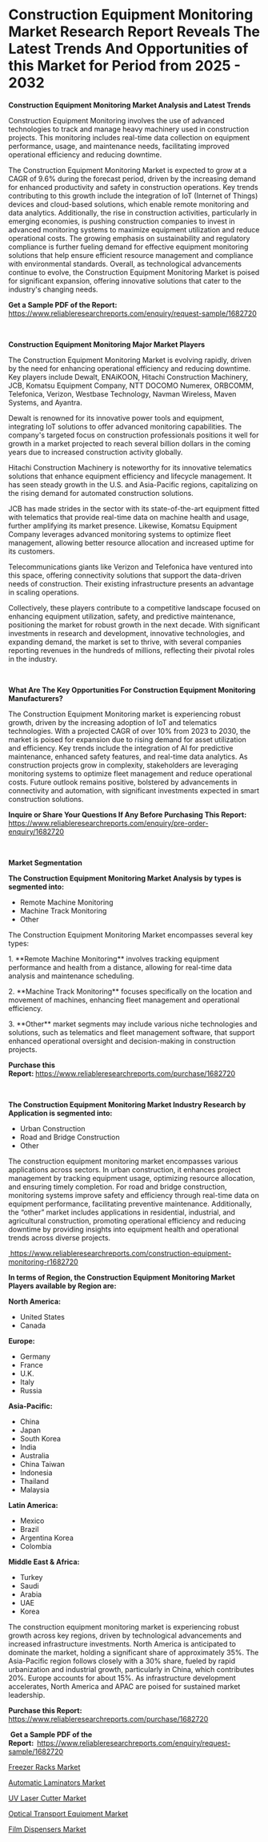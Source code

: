 <p><h1>Construction Equipment Monitoring Market Research Report Reveals The Latest Trends And Opportunities of this Market for Period from 2025 - 2032</h1></p><p><strong>Construction Equipment Monitoring Market Analysis and Latest Trends</strong></p>
<p><p>Construction Equipment Monitoring involves the use of advanced technologies to track and manage heavy machinery used in construction projects. This monitoring includes real-time data collection on equipment performance, usage, and maintenance needs, facilitating improved operational efficiency and reducing downtime.</p><p>The Construction Equipment Monitoring Market is expected to grow at a CAGR of 9.6% during the forecast period, driven by the increasing demand for enhanced productivity and safety in construction operations. Key trends contributing to this growth include the integration of IoT (Internet of Things) devices and cloud-based solutions, which enable remote monitoring and data analytics. Additionally, the rise in construction activities, particularly in emerging economies, is pushing construction companies to invest in advanced monitoring systems to maximize equipment utilization and reduce operational costs. The growing emphasis on sustainability and regulatory compliance is further fueling demand for effective equipment monitoring solutions that help ensure efficient resource management and compliance with environmental standards. Overall, as technological advancements continue to evolve, the Construction Equipment Monitoring Market is poised for significant expansion, offering innovative solutions that cater to the industry's changing needs.</p></p>
<p><strong>Get a Sample PDF of the Report:&nbsp;</strong> <a href="https://www.reliableresearchreports.com/enquiry/request-sample/1682720?utm_campaign=117&utm_medium=2&utm_source=Github&utm_content=ia&utm_term=19022025&utm_id=construction-equipment-monitoring">https://www.reliableresearchreports.com/enquiry/request-sample/1682720</a></p>
<p>&nbsp;</p>
<p><strong>Construction Equipment Monitoring Major Market Players</strong></p>
<p><p>The Construction Equipment Monitoring Market is evolving rapidly, driven by the need for enhancing operational efficiency and reducing downtime. Key players include Dewalt, ENAiKOON, Hitachi Construction Machinery, JCB, Komatsu Equipment Company, NTT DOCOMO Numerex, ORBCOMM, Telefonica, Verizon, Westbase Technology, Navman Wireless, Maven Systems, and Ayantra.</p><p>Dewalt is renowned for its innovative power tools and equipment, integrating IoT solutions to offer advanced monitoring capabilities. The company's targeted focus on construction professionals positions it well for growth in a market projected to reach several billion dollars in the coming years due to increased construction activity globally.</p><p>Hitachi Construction Machinery is noteworthy for its innovative telematics solutions that enhance equipment efficiency and lifecycle management. It has seen steady growth in the U.S. and Asia-Pacific regions, capitalizing on the rising demand for automated construction solutions. </p><p>JCB has made strides in the sector with its state-of-the-art equipment fitted with telematics that provide real-time data on machine health and usage, further amplifying its market presence. Likewise, Komatsu Equipment Company leverages advanced monitoring systems to optimize fleet management, allowing better resource allocation and increased uptime for its customers.</p><p>Telecommunications giants like Verizon and Telefonica have ventured into this space, offering connectivity solutions that support the data-driven needs of construction. Their existing infrastructure presents an advantage in scaling operations.</p><p>Collectively, these players contribute to a competitive landscape focused on enhancing equipment utilization, safety, and predictive maintenance, positioning the market for robust growth in the next decade. With significant investments in research and development, innovative technologies, and expanding demand, the market is set to thrive, with several companies reporting revenues in the hundreds of millions, reflecting their pivotal roles in the industry.</p></p>
<p>&nbsp;</p>
<p><strong>What Are The Key Opportunities For Construction Equipment Monitoring Manufacturers?</strong></p>
<p><p>The Construction Equipment Monitoring market is experiencing robust growth, driven by the increasing adoption of IoT and telematics technologies. With a projected CAGR of over 10% from 2023 to 2030, the market is poised for expansion due to rising demand for asset utilization and efficiency. Key trends include the integration of AI for predictive maintenance, enhanced safety features, and real-time data analytics. As construction projects grow in complexity, stakeholders are leveraging monitoring systems to optimize fleet management and reduce operational costs. Future outlook remains positive, bolstered by advancements in connectivity and automation, with significant investments expected in smart construction solutions.</p></p>
<p><strong>Inquire or Share Your Questions If Any Before Purchasing This Report:</strong> <a href="https://www.reliableresearchreports.com/enquiry/pre-order-enquiry/1682720?utm_campaign=117&utm_medium=2&utm_source=Github&utm_content=ia&utm_term=19022025&utm_id=construction-equipment-monitoring">https://www.reliableresearchreports.com/enquiry/pre-order-enquiry/1682720</a></p>
<p>&nbsp;</p>
<p><strong>Market Segmentation</strong></p>
<p><strong>The Construction Equipment Monitoring Market Analysis by types is segmented into:</strong></p>
<p><ul><li>Remote Machine Monitoring</li><li>Machine Track Monitoring</li><li>Other</li></ul></p>
<p><p>The Construction Equipment Monitoring Market encompasses several key types: </p><p>1. **Remote Machine Monitoring** involves tracking equipment performance and health from a distance, allowing for real-time data analysis and maintenance scheduling. </p><p>2. **Machine Track Monitoring** focuses specifically on the location and movement of machines, enhancing fleet management and operational efficiency. </p><p>3. **Other** market segments may include various niche technologies and solutions, such as telematics and fleet management software, that support enhanced operational oversight and decision-making in construction projects.</p></p>
<p><strong>Purchase this Report:&nbsp;</strong><a href="https://www.reliableresearchreports.com/purchase/1682720?utm_campaign=117&utm_medium=2&utm_source=Github&utm_content=ia&utm_term=19022025&utm_id=construction-equipment-monitoring">https://www.reliableresearchreports.com/purchase/1682720</a></p>
<p>&nbsp;</p>
<p><strong>The Construction Equipment Monitoring Market Industry Research by Application is segmented into:</strong></p>
<p><ul><li>Urban Construction</li><li>Road and Bridge Construction</li><li>Other</li></ul></p>
<p><p>The construction equipment monitoring market encompasses various applications across sectors. In urban construction, it enhances project management by tracking equipment usage, optimizing resource allocation, and ensuring timely completion. For road and bridge construction, monitoring systems improve safety and efficiency through real-time data on equipment performance, facilitating preventive maintenance. Additionally, the “other” market includes applications in residential, industrial, and agricultural construction, promoting operational efficiency and reducing downtime by providing insights into equipment health and operational trends across diverse projects.</p></p>
<p><a href="https://www.reliableresearchreports.com/construction-equipment-monitoring-r1682720?utm_campaign=117&utm_medium=2&utm_source=Github&utm_content=ia&utm_term=19022025&utm_id=construction-equipment-monitoring">&nbsp;https://www.reliableresearchreports.com/construction-equipment-monitoring-r1682720</a></p>
<p><strong>In terms of Region, the Construction Equipment Monitoring Market Players available by Region are:</strong></p>
<p>
    <p> <strong> North America: </strong>
        <ul>
            <li>United States</li>
            <li>Canada</li>
        </ul>
        </p> 
    <p> <strong> Europe: </strong>
        <ul>
            <li>Germany</li>
            <li>France</li>
            <li>U.K.</li>
            <li>Italy</li>
            <li>Russia</li>
        </ul>
        </p> 
    <p> <strong> Asia-Pacific: </strong>
        <ul>
            <li>China</li>
            <li>Japan</li>
            <li>South Korea</li>
            <li>India</li>
            <li>Australia</li>
            <li>China Taiwan</li>
            <li>Indonesia</li>
            <li>Thailand</li>
            <li>Malaysia</li>
        </ul>
        </p> 
    <p> <strong> Latin America: </strong>
        <ul>
            <li>Mexico</li>
            <li>Brazil</li>
            <li>Argentina Korea</li>
            <li>Colombia</li>
        </ul>
        </p> 
    <p> <strong> Middle East & Africa: </strong>
        <ul>
            <li>Turkey</li>
            <li>Saudi</li>
            <li>Arabia</li>
            <li>UAE</li>
            <li>Korea</li>
        </ul>
    </p>
    </p>
<p><p>The construction equipment monitoring market is experiencing robust growth across key regions, driven by technological advancements and increased infrastructure investments. North America is anticipated to dominate the market, holding a significant share of approximately 35%. The Asia-Pacific region follows closely with a 30% share, fueled by rapid urbanization and industrial growth, particularly in China, which contributes 20%. Europe accounts for about 15%. As infrastructure development accelerates, North America and APAC are poised for sustained market leadership.</p></p>
<p><strong>Purchase this Report: </strong><a href="https://www.reliableresearchreports.com/purchase/1682720?utm_campaign=117&utm_medium=2&utm_source=Github&utm_content=ia&utm_term=19022025&utm_id=construction-equipment-monitoring">https://www.reliableresearchreports.com/purchase/1682720</a></p>
<p>&nbsp;<strong>Get a Sample PDF of the Report:&nbsp;&nbsp;</strong><a href="https://www.reliableresearchreports.com/enquiry/request-sample/1682720?utm_campaign=117&utm_medium=2&utm_source=Github&utm_content=ia&utm_term=19022025&utm_id=construction-equipment-monitoring">https://www.reliableresearchreports.com/enquiry/request-sample/1682720</a></p>
<p><strong></strong></p>
<p><p><a href="https://github.com/aksayvoogdt/Market-Research-Report-List-1/blob/main/freezer-racks-market.md?utm_campaign=117&utm_medium=2&utm_source=Github&utm_content=ia&utm_term=19022025&utm_id=construction-equipment-monitoring">Freezer Racks Market</a></p><p><a href="https://github.com/itayjedhe/Market-Research-Report-List-1/blob/main/automatic-laminators-market.md?utm_campaign=117&utm_medium=2&utm_source=Github&utm_content=ia&utm_term=19022025&utm_id=construction-equipment-monitoring">Automatic Laminators Market</a></p><p><a href="https://github.com/alasmyayock/Market-Research-Report-List-1/blob/main/uv-laser-cutter-market.md?utm_campaign=117&utm_medium=2&utm_source=Github&utm_content=ia&utm_term=19022025&utm_id=construction-equipment-monitoring">UV Laser Cutter Market</a></p><p><a href="https://github.com/memorirummy/Market-Research-Report-List-1/blob/main/optical-transport-equipment-market.md?utm_campaign=117&utm_medium=2&utm_source=Github&utm_content=ia&utm_term=19022025&utm_id=construction-equipment-monitoring">Optical Transport Equipment Market</a></p><p><a href="https://github.com/eusoffyhanty/Market-Research-Report-List-1/blob/main/film-dispensers-market.md?utm_campaign=117&utm_medium=2&utm_source=Github&utm_content=ia&utm_term=19022025&utm_id=construction-equipment-monitoring">Film Dispensers Market</a></p></p>
